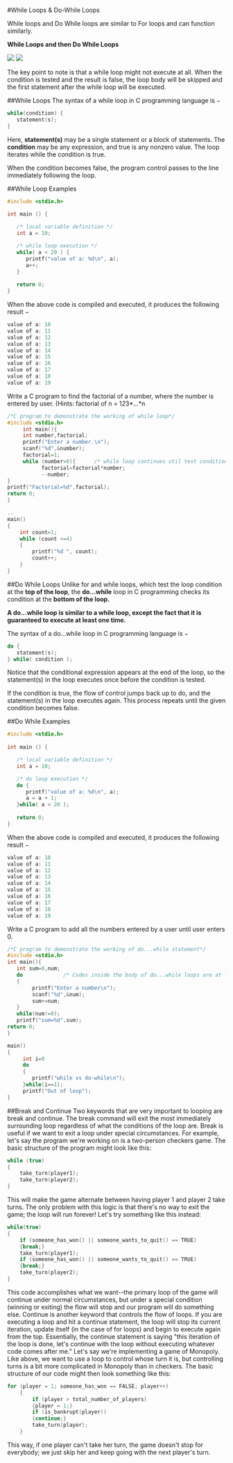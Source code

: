 #While Loops & Do-While Loops

While loops and Do While loops are similar to For loops and can function similarly.

__While Loops and then Do While Loops__

<img src = "http://www.tutorialspoint.com/cprogramming/images/cpp_while_loop.jpg">
<img src = "http://www.tutorialspoint.com/cprogramming/images/cpp_do_while_loop.jpg">

The key point to note is that a while loop might not execute at all. When the condition is tested and the result is false, the loop body will be skipped and the first statement after the while loop will be executed.


##While Loops
The syntax of a while loop in C programming language is −
```c
while(condition) {
   statement(s);
}
```

Here, __statement(s)__ may be a single statement or a block of statements. The __condition__ may be any expression, and true is any nonzero value. The loop iterates while the condition is true.

When the condition becomes false, the program control passes to the line immediately following the loop.

##While Loop Examples
```c
#include <stdio.h>
 
int main () {

   /* local variable definition */
   int a = 10;

   /* while loop execution */
   while( a < 20 ) {
      printf("value of a: %d\n", a);
      a++;
   }
 
   return 0;
}
```
When the above code is compiled and executed, it produces the following result −

```c
value of a: 10
value of a: 11
value of a: 12
value of a: 13
value of a: 14
value of a: 15
value of a: 16
value of a: 17
value of a: 18
value of a: 19
```


Write a C program to find the factorial of a number, where the number is entered by user. (Hints: factorial of n = 1*2*3*...*n

```c
/*C program to demonstrate the working of while loop*/
#include <stdio.h>
     int main(){
     int number,factorial;
     printf("Enter a number.\n");
     scanf("%d",&number);
     factorial=1;
     while (number>0){      /* while loop continues util test condition number>0 is true */
           factorial=factorial*number;
           --number;
}
printf("Factorial=%d",factorial);
return 0;
}
```

```c
..
main()
{
    int count=1;
    while (count <=4)
    {
        printf("%d ", count);
        count++;
    }
}
```
##Do While Loops
Unlike for and while loops, which test the loop condition at the __top of the loop__, the __do...while__ loop in C programming checks its condition at the __bottom of the loop.__

__A do...while loop is similar to a while loop, except the fact that it is guaranteed to execute at least one time.__

The syntax of a do...while loop in C programming language is −
```c
do {
   statement(s);
} while( condition );
```
Notice that the conditional expression appears at the end of the loop, so the statement(s) in the loop executes once before the condition is tested.

If the condition is true, the flow of control jumps back up to do, and the statement(s) in the loop executes again. This process repeats until the given condition becomes false.

##Do While Examples
```c
#include <stdio.h>
 
int main () {

   /* local variable definition */
   int a = 10;

   /* do loop execution */
   do {
      printf("value of a: %d\n", a);
      a = a + 1;
   }while( a < 20 );
 
   return 0;
}
```
When the above code is compiled and executed, it produces the following result −
```c
value of a: 10
value of a: 11
value of a: 12
value of a: 13
value of a: 14
value of a: 15
value of a: 16
value of a: 17
value of a: 18
value of a: 19
```

Write a C program to add all the numbers entered by a user until user enters 0.

```c
/*C program to demonstrate the working of do...while statement*/
#include <stdio.h>
int main(){
   int sum=0,num;
   do             /* Codes inside the body of do...while loops are at least executed once. */
   {                                    
        printf("Enter a number\n");
        scanf("%d",&num);
        sum+=num;      
   }
   while(num!=0);
   printf("sum=%d",sum);
return 0;
}
```

```c
main()
{
     int i=0
     do
     {
        printf("while vs do-while\n");
     }while(i==1);
     printf("Out of loop");
}
```
##Break and Continue
Two keywords that are very important to looping are break and continue. The break command will exit the most immediately surrounding loop regardless of what the conditions of the loop are. Break is useful if we want to exit a loop under special circumstances. For example, let's say the program we're working on is a two-person checkers game. The basic structure of the program might look like this:
```c
while (true) 
{
    take_turn(player1);
    take_turn(player2);
}
```
This will make the game alternate between having player 1 and player 2 take turns. The only problem with this logic is that there's no way to exit the game; the loop will run forever! Let's try something like this instead:
```c
while(true)
{
    if (someone_has_won() || someone_wants_to_quit() == TRUE)
    {break;}
    take_turn(player1);
    if (someone_has_won() || someone_wants_to_quit() == TRUE)
    {break;}
    take_turn(player2);
}
```
This code accomplishes what we want--the primary loop of the game will continue under normal circumstances, but under a special condition (winning or exiting) the flow will stop and our program will do something else.
Continue is another keyword that controls the flow of loops. If you are executing a loop and hit a continue statement, the loop will stop its current iteration, update itself (in the case of for loops) and begin to execute again from the top. Essentially, the continue statement is saying "this iteration of the loop is done, let's continue with the loop without executing whatever code comes after me." Let's say we're implementing a game of Monopoly. Like above, we want to use a loop to control whose turn it is, but controlling turns is a bit more complicated in Monopoly than in checkers. The basic structure of our code might then look something like this:
```c
for (player = 1; someone_has_won == FALSE; player++)
    {
        if (player > total_number_of_players)
        {player = 1;}
        if (is_bankrupt(player))
        {continue;}
        take_turn(player);
    }
```
This way, if one player can't take her turn, the game doesn't stop for everybody; we just skip her and keep going with the next player's turn. 
